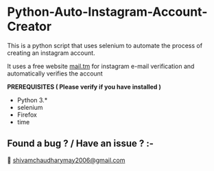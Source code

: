 # Python-Auto-Instagram-Account-Creator
  This is a python script that uses selenium to automate the process of creating an instagram account.
  
  It uses a free website [mail.tm](mail.tm) for instagram e-mail verification and automatically verifies the account

**PREREQUISITES ( Please verify if you have installed )**

*  Python 3.*
*  selenium
*  Firefox
*  time

## Found a bug ? / Have an issue ? :-
  📧 shivamchaudharymay2006@gmail.com
